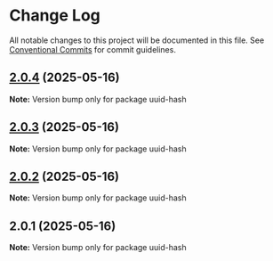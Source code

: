 # Change Log

All notable changes to this project will be documented in this file.
See [Conventional Commits](https://conventionalcommits.org) for commit guidelines.

## [2.0.4](https://github.com/launchql/launchql/compare/uuid-hash@2.0.3...uuid-hash@2.0.4) (2025-05-16)

**Note:** Version bump only for package uuid-hash





## [2.0.3](https://github.com/launchql/launchql/compare/uuid-hash@2.0.2...uuid-hash@2.0.3) (2025-05-16)

**Note:** Version bump only for package uuid-hash





## [2.0.2](https://github.com/launchql/launchql/compare/uuid-hash@2.0.1...uuid-hash@2.0.2) (2025-05-16)

**Note:** Version bump only for package uuid-hash





## 2.0.1 (2025-05-16)

**Note:** Version bump only for package uuid-hash
